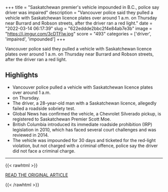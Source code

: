 +++
title = "Saskatchewan premier's vehicle impounded in B.C., police say driver was impaired"
description = "Vancouver police said they pulled a vehicle with Saskatchewan licence plates over around 1 a.m. on Thursday near Burrard and Robson streets, after the driver ran a red light."
date = "2022-03-14 06:17:39"
slug = "622eddde2bbc2f4e84ab7e3b"
image = "https://i.imgur.com/3cDTFlw.jpg"
score = "493"
categories = ['driver', 'impaired', 'impounded']
+++

Vancouver police said they pulled a vehicle with Saskatchewan licence plates over around 1 a.m. on Thursday near Burrard and Robson streets, after the driver ran a red light.

## Highlights

- Vancouver police pulled a vehicle with Saskatchewan licence plates over around 1 a.m.
- on Thursday.
- The driver, a 28-year-old man with a Saskatchewan licence, allegedly failed a roadside sobriety test.
- Global News has confirmed the vehicle, a Chevrolet Silverado pickup, is registered to Saskatchewan Premier Scott Moe.
- British Columbia introduced its immediate roadside prohibition (IRP) legislation in 2010, which has faced several court challenges and was reviewed in 2014.
- The vehicle was impounded for 30 days and ticketed for the red-light violation, but not charged with a criminal offence, police say the driver did not face a criminal charge.

---

{{< rawhtml >}}
  <p class="article-category">
    <a target="_blank" href="https://globalnews.ca/news/8679076/saskatchewan-premier-vehicle-impound/">READ THE ORIGINAL ARTICLE</a>
  </p>
{{< /rawhtml >}}
